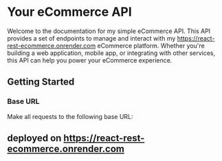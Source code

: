 # Your eCommerce API

Welcome to the documentation for my simple eCommerce API. This API provides a set of endpoints to manage and interact with my https://react-rest-ecommerce.onrender.com eCommerce platform. Whether you're building a web application, mobile app, or integrating with other services, this API can help you power your eCommerce experience.

## Getting Started

### Base URL

Make all requests to the following base URL:

## deployed on https://react-rest-ecommerce.onrender.com